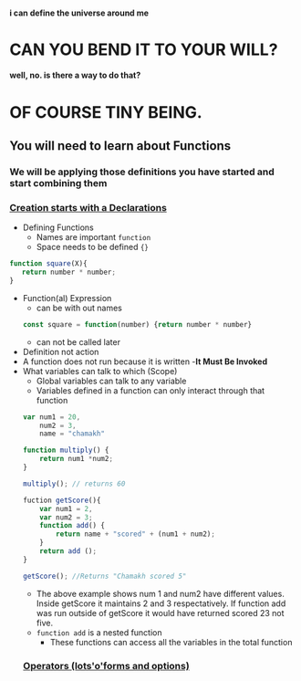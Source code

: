#### i can define the universe around me

# CAN YOU BEND IT TO YOUR WILL?

#### well, no. is there a way to do that?

# OF COURSE TINY BEING.
## You will need to learn about Functions
### We will be applying those definitions you have started and start combining them

### [Creation starts with a Declarations](https://developer.mozilla.org/en-US/docs/Web/JavaScript/Guide/Expressions_and_Operators)
 - Defining Functions
   - Names are important `function`
   - Space needs to be defined `{}`
 ``` javascript
 function square(X){
    return number * number;
 }
 ```
 - Function(al) Expression
   - can be with out names
   ``` javascript
   const square = function(number) {return number * number}
   ```
   - can not be called later
 - Definition not action
  - A function does not run because it is written
  -__It Must Be Invoked__
 - What variables can talk to which (Scope)
    - Global variables can talk to any variable
    - Variables defined in a function can only interact through that function
    ``` javascript
    var num1 = 20,
        num2 = 3,
        name = "chamakh"

    function multiply() {
        return num1 *num2;
    }

    multiply(); // returns 60

    fuction getScore(){
        var num1 = 2,
        var num2 = 3;
        function add() {
            return name + "scored" + (num1 + num2);
        }
        return add ();
    }

    getScore(); //Returns "Chamakh scored 5"
    ```
    - The above example shows num 1 and num2 have different values. Inside getScore it maintains 2 and 3 respectatively. If function add was run outside of getScore it would have returned scored 23 not five.
    - `function add` is a nested function
      - These functions can access all the variables in the total function 
    ### [Operators (lots'o'forms and options)](https://developer.mozilla.org/en-US/docs/Web/JavaScript/Guide/Expressions_and_Operators)

    
